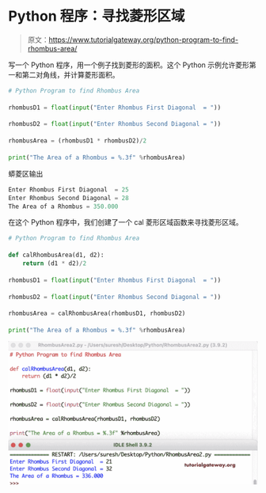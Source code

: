 # Python 程序：寻找菱形区域

> 原文：<https://www.tutorialgateway.org/python-program-to-find-rhombus-area/>

写一个 Python 程序，用一个例子找到菱形的面积。这个 Python 示例允许菱形第一和第二对角线，并计算菱形面积。

```py
# Python Program to find Rhombus Area

rhombusD1 = float(input("Enter Rhombus First Diagonal  = "))

rhombusD2 = float(input("Enter Rhombus Second Diagonal = "))

rhombusArea = (rhombusD1 * rhombusD2)/2

print("The Area of a Rhombus = %.3f" %rhombusArea) 
```

蟒菱区输出

```py
Enter Rhombus First Diagonal  = 25
Enter Rhombus Second Diagonal = 28
The Area of a Rhombus = 350.000
```

在这个 Python 程序中，我们创建了一个 cal 菱形区域函数来寻找菱形区域。

```py
# Python Program to find Rhombus Area

def calRhombusArea(d1, d2):
    return (d1 * d2)/2

rhombusD1 = float(input("Enter Rhombus First Diagonal  = "))

rhombusD2 = float(input("Enter Rhombus Second Diagonal = "))

rhombusArea = calRhombusArea(rhombusD1, rhombusD2)

print("The Area of a Rhombus = %.3f" %rhombusArea) 
```

![Python Program to find Rhombus Area 2](img/7db00c4042d34cc8fc27c1032bdf9bff.png)